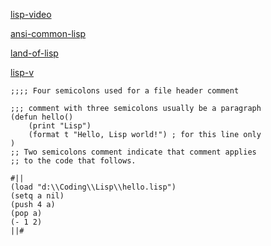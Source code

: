 [lisp-video](https://www.bilibili.com/video/BV1KW411s7MG)

[ansi-common-lisp](../../Bookset/编程/ANSI&#32;Common&#32;Lisp.pdf)

[land-of-lisp](../../Bookset/编程/Land&#32;of&#32;Lisp.pdf)

[lisp-v](https://www.bilibili.com/video/BV1Gz41187KG)

```
;;;; Four semicolons used for a file header comment

;;; comment with three semicolons usually be a paragraph
(defun hello()
	(print "Lisp")
	(format t "Hello, Lisp world!") ; for this line only
)
;; Two semicolons comment indicate that comment applies
;; to the code that follows.

#||
(load "d:\\Coding\\Lisp\\hello.lisp")
(setq a nil)
(push 4 a)
(pop a)
(- 1 2)
||#
```